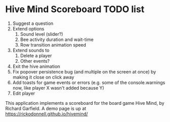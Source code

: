 # Hive Mind Scoreboard TODO list

1. Suggest a question
2. Extend options
   1. Sound level (slider?)
   2. Bee activity duration and wait-time
   3. Row transition animation speed
3. Extend sounds to
   1. Delete a player
   2. Other events?
4. Exit the hive animation
5. Fix popover persistence bug (and multiple on the screen at once) by making it close on click away
6. Add toasts for game events or errors (e.g. some of the console.warnings now, like player X wasn't added because Y)
7. Edit player

This application implements a scoreboard for the board game Hive Mind, by Richard Garfield.  A demo page is up at https://rickodonnell.github.io/hivemind/
